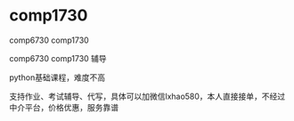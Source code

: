 # comp1730
comp6730 comp1730


comp6730 comp1730 辅导

python基础课程，难度不高


支持作业、考试辅导、代写，具体可以加微信lxhao580，本人直接接单，不经过中介平台，价格优惠，服务靠谱
